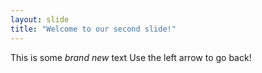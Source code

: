```yaml
---
layout: slide
title: "Welcome to our second slide!"
---
```

This is some _brand new_ text
Use the left arrow to go back!